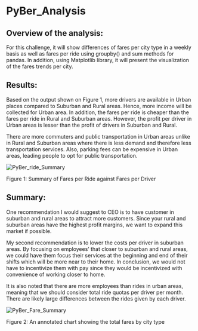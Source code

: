 # PyBer_Analysis

## Overview of the analysis:

For this challenge, it will show differences of fares per city type in a weekly basis as well as fares per ride using groupby() and sum methods for pandas.
In addition, using Matplotlib library, it will present the visualization of the fares trends per city.

## Results:

Based on the output shown on Figure 1, more drivers are available in Urban places compared to Suburban and Rural areas. Hence, more income will be collected for Urban area. In addition, the fares per ride is cheaper than the fares per ride in Rural and Suburban areas. However, the profit per driver in Urban areas is lesser than the profit of drivers in Suburban and Rural. 

There are more commuters and public transportation in Urban areas unlike in Rural and Suburban areas where there is less demand and therefore less transportation services. Also, parking fees can be expensive in Urban areas, leading people to opt for public transportation.

![PyBer_ride_Summary](https://user-images.githubusercontent.com/83877498/122691452-c1020c00-d1fd-11eb-9d63-2e7d5069e173.PNG)

Figure 1: Summary of Fares per Ride against Fares per Driver

## Summary:

One recommendation I would suggest to CEO is to have customer in suburban and rural areas to attract more customers.  Since your rural and suburban areas have the highest profit margins, we want to expand this market if possible.

My second recommendation is to lower the costs per driver in suburban areas.  By focusing on employees’ that closer to suburban and rural areas, we could have them focus their services at the beginning and end of their shifts which will be more near to their home.  In conclusion, we would not have to incentivize them with pay since they would be incentivized with convenience of working closer to home.

It is also noted that there are more employees than rides in urban areas, meaning that we should consider total ride quotas per driver per month.  There are likely large differences between the rides given by each driver.

![PyBer_Fare_Summary](https://user-images.githubusercontent.com/83877498/122691496-01618a00-d1fe-11eb-95ad-a2b345d6e10e.PNG)

Figure 2: An annotated chart showing the total fares by city type
